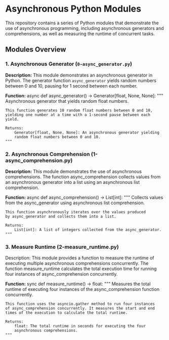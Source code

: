 # Asynchronous Python Modules

This repository contains a series of Python modules that demonstrate the use of asynchronous programming, including asynchronous generators and comprehensions, as well as measuring the runtime of concurrent tasks.

## Modules Overview

### 1. Asynchronous Generator (`0-async_generator.py`)

**Description:**
This module demonstrates an asynchronous generator in Python. The generator function `async_generator` yields random numbers between 0 and 10, pausing for 1 second between each number.

**Function:**
async def async_generator() -> Generator[float, None, None]:
    """
    Asynchronous generator that yields random float numbers.

    This function generates 10 random float numbers between 0 and 10,
    yielding one number at a time with a 1-second pause between each yield.

    Returns:
        Generator[float, None, None]: An asynchronous generator yielding
        random float numbers between 0 and 10.
    """



### 2. Asynchronous Comprehension (1-async_comprehension.py)

**Description:**
This module demonstrates the use of asynchronous comprehensions. The function async_comprehension collects values from an asynchronous generator into a list using an asynchronous list comprehension.

**Function:**
async def async_comprehension() -> List[int]:
    """
    Collects values from the async_generator using asynchronous
    list comprehension.

    This function asynchronously iterates over the values produced
    by async_generator and collects them into a list.

    Returns:
        List[int]: A list of integers collected from the async_generator.
    """

### 3. Measure Runtime (2-measure_runtime.py)
Description:
This module provides a function to measure the runtime of executing multiple asynchronous comprehensions concurrently. The function measure_runtime calculates the total execution time for running four instances of async_comprehension concurrently.

**Function:**
sync def measure_runtime() -> float:
    """
    Measures the total runtime of executing four instances of the
    async_comprehension function concurrently.

    This function uses the asyncio.gather method to run four instances
    of async_comprehension concurrently. It measures the start and end
    times of the execution to calculate the total runtime.

    Returns:
        float: The total runtime in seconds for executing the four
        asynchronous comprehensions.
    """
